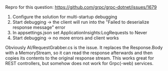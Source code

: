 Repro for this question: https://github.com/grpc/grpc-dotnet/issues/1679

1. Configure the solution for multi-startup debugging
2. Start debugging -> the client will run into the "Failed to deserialize response message" error
3. In appsettings.json set ApplicationInsights:LogRequests to Never
4. Start debugging -> no more errors and client works

Obviously AI/RequestGrabber.cs is the issue.
It replaces the Response.Body with a MemoryStream, so it can read the response afterwards and then copies its contents to the original response stream.
This works great for REST controllers, but somehow does not work for Grpc(-web) services.

